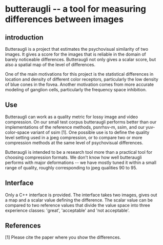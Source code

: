 # butteraugli -- a tool for measuring differences between images

## introduction

Butteraugli is a project that estimates the psychovisual similarity of two
images. It gives a score for the images that is reliable in the domain of
barely noticeable differences. Butteraugli not only gives a scalar score,
but also a spatial map of the level of differences.

One of the main motivations for this project is the statistical differences
in location and density of different color receptors, particularly the
low density of blue cones in the fovea. Another motivation comes from
more accurate modeling of ganglion cells, particularly the frequency
space inhibition. 

## Use

Butteraugli can work as a quality metric for lossy image and
video compression. On our small test corpus butteraugli performs
better than our implementations of the reference methods, psnrhsv-m,
ssim, and our yuv-color-space variant of ssim [1]. One possible use is to
define the quality level setting used in a jpeg compression, or to
compare two or more compression methods at the same level of psychovisual
differences.

Butteraugli is intended to be a research tool more than a practical tool for
choosing compression formats. We don't know how well butteraugli performs with
major deformations -- we have mostly tuned it within a small range of quality,
roughly corresponding to jpeg qualities 90 to 95.

## Interface

Only a C++ interface is provided. The interface takes two images, gives out a
map and a scalar value defining the difference. The scalar value can be
compared to two reference values that divide the value space into three
experience classes: 'great', 'acceptable' and 'not acceptable'. 

## References
[1] Please cite the paper where you show the differences.
